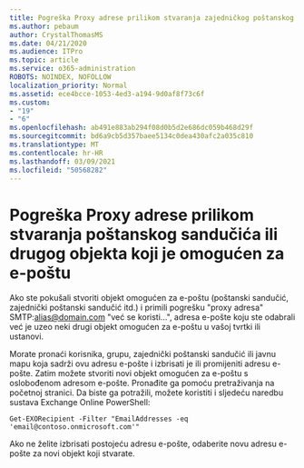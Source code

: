 ```yaml
---
title: Pogreška Proxy adrese prilikom stvaranja zajedničkog poštanskog sandučića
ms.author: pebaum
author: CrystalThomasMS
ms.date: 04/21/2020
ms.audience: ITPro
ms.topic: article
ms.service: o365-administration
ROBOTS: NOINDEX, NOFOLLOW
localization_priority: Normal
ms.assetid: ece4bcce-1053-4ed3-a194-9d0af8f73c6f
ms.custom:
- "19"
- "6"
ms.openlocfilehash: ab491e883ab294f08d0b5d2e686dc059b468d29f
ms.sourcegitcommit: bd6a9cb5d357baee5134c0dea430afc2a035c810
ms.translationtype: MT
ms.contentlocale: hr-HR
ms.lasthandoff: 03/09/2021
ms.locfileid: "50568282"
---
```

# <a name="proxy-address-error-while-creating-a-mailbox-or-other-email-enabled-object"></a>Pogreška Proxy adrese prilikom stvaranja poštanskog sandučića ili drugog objekta koji je omogućen za e-poštu

Ako ste pokušali stvoriti objekt omogućen za e-poštu (poštanski sandučić, zajednički poštanski sandučić itd.) i primili pogrešku "proxy adresa" SMTP:alias@domain.com "već se koristi...", adresa e-pošte koju ste odabrali već je uzeo neki drugi objekt omogućen za e-poštu u vašoj tvrtki ili ustanovi.
  
Morate pronaći korisnika, grupu, zajednički poštanski sandučić ili javnu mapu koja sadrži ovu adresu e-pošte i izbrisati je ili promijeniti adresu e-pošte. Zatim možete stvoriti novi objekt omogućen za e-poštu s oslobođenom adresom e-pošte. Pronađite ga pomoću pretraživanja na početnoj stranici. Da biste ga potražili, možete koristiti i sljedeću naredbu sustava Exchange Online PowerShell:

`
    Get-EXORecipient -Filter "EmailAddresses -eq 'email@contoso.onmicrosoft.com'"
`
  
Ako ne želite izbrisati postojeću adresu e-pošte, odaberite novu adresu e-pošte za novi objekt koji stvarate.
  